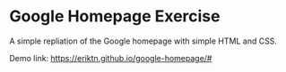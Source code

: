# Google Homepage Exercise

A simple repliation of the Google homepage with simple HTML and CSS.

Demo link:
https://eriktn.github.io/google-homepage/#
